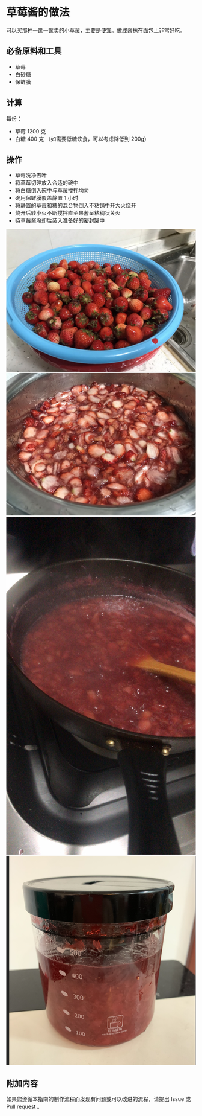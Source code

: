 # 草莓酱的做法

可以买那种一筐一筐卖的小草莓，主要是便宜。做成酱抹在面包上非常好吃。

## 必备原料和工具

- 草莓
- 白砂糖
- 保鲜膜

## 计算

每份：

- 草莓 1200 克
- 白糖 400 克 （如需要低糖饮食，可以考虑降低到 200g）

## 操作

- 草莓洗净去叶
- 将草莓切碎放入合适的碗中
- 将白糖倒入碗中与草莓搅拌均匀
- 碗用保鲜膜覆盖静置 1 小时
- 将静置的草莓和糖的混合物倒入不粘锅中开大火烧开
- 烧开后转小火不断搅拌直至果酱呈粘稠状关火
- 待草莓酱冷却后装入准备好的密封罐中

![洗好的草莓](草莓酱/洗好的草莓.jpeg)
![混合好的草莓](草莓酱/混合好的草莓.jpeg)
![熬煮的草莓](草莓酱/熬煮的草莓.jpeg)
![做好的草莓](草莓酱/做好的草莓酱.png)

## 附加内容

如果您遵循本指南的制作流程而发现有问题或可以改进的流程，请提出 Issue 或 Pull request 。
